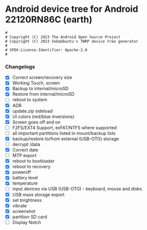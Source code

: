 # Android device tree for Android 22120RN86C (earth)

```
#
# Copyright (C) 2023 The Android Open Source Project
# Copyright (C) 2023 SebaUbuntu's TWRP device tree generator
#
# SPDX-License-Identifier: Apache-2.0
#
```

### Changelogs

- [X] Correct screen/recovery size
- [X] Working Touch, screen
- [X] Backup to internal/microSD
- [X] Restore from internal/microSD
- [ ] reboot to system
- [X] ADB
- [X] update.zip sideload
- [X] UI colors (red/blue inversions)
- [X] Screen goes off and on
- [ ] F2FS/EXT4 Support, exFAT/NTFS where supported
- [ ] all important partitions listed in mount/backup lists
- [X] backup/restore to/from external (USB-OTG) storage
- [ ] decrypt /data
- [X] Correct date
- [ ] MTP export
- [X] reboot to bootloader
- [X] reboot to recovery
- [X] poweroff
- [X] battery level
- [X] temperature
- [ ] input devices via USB (USB-OTG) - keyboard, mouse and disks
- [X] USB mass storage export
- [X] set brightness
- [X] vibrate
- [X] screenshot
- [X] partition SD card
- [ ] Display Notch
